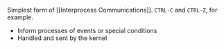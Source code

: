 Simplest form of [[Interprocess Communications]]. `CTRL-C` and `CTRL-Z`, for example.

- Inform processes of events or special conditions
- Handled and sent by the kernel
